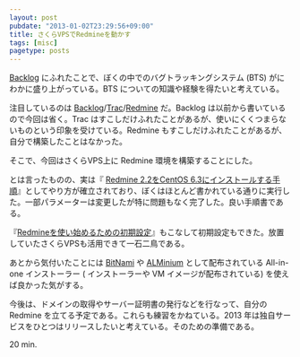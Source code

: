 ```yaml
---
layout: post
pubdate: "2013-01-02T23:29:56+09:00"
title: さくらVPSでRedmineを動かす
tags: [misc]
pagetype: posts
---
```

[Backlog][] にふれたことで、ぼくの中でのバグトラッキングシステム (BTS) がにわかに盛り上がっている。BTS についての知識や経験を得たいと考えている。

注目しているのは [Backlog][]/[Trac][]/[Redmine][] だ。Backlog は以前から書いているので今回は省く。Trac はすこしだけふれたことがあるが、使いにくくつまらないものという印象を受けている。Redmine もすこしだけふれたことがあるが、自分で構築したことはなかった。

そこで、今回はさくらVPS上に Redmine 環境を構築することにした。

とは言ったものの、実は『 [Redmine 2.2をCentOS 6.3にインストールする手順][redmine-installation-centos]』としてやり方が確立されており、ぼくはほとんど書かれている通りに実行した。一部パラメーターは変更したが特に問題もなく完了した。良い手順書である。

『[Redmineを使い始めるための初期設定][redmine-first-step]』もこなして初期設定もできた。放置していたさくらVPSも活用できて一石二鳥である。

あとから気付いたことには [BitNami][] や [ALMinium][] として配布されている All-in-one インストーラー ( インストーラーや VM イメージが配布されている) を使えば良かった気がする。

今後は、ドメインの取得やサーバー証明書の発行などを行なって、自分の Redmine を立てる予定である。これらも練習をかねている。2013 年は独自サービスをひとつはリリースしたいと考えている。そのための準備である。

20 min.

[Backlog]: http://www.backlog.jp/
[Trac]: http://trac.edgewall.org/
[Redmine]: http://www.redmine.org/
[redmine-installation-centos]: http://blog.redmine.jp/articles/2_2/installation_centos/
[redmine-first-step]: http://redmine.jp/tech_note/first-step/admin/
[BitNami]: http://bitnami.org/ja/stack/redmine
[ALMinium]: https://github.com/alminium/alminium

